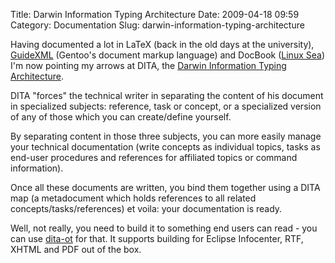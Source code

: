 Title: Darwin Information Typing Architecture
Date: 2009-04-18 09:59
Category: Documentation
Slug: darwin-information-typing-architecture

Having documented a lot in LaTeX (back in the old days at the
university), [GuideXML](http://www.gentoo.org/doc/en/xml-guide.xml)
(Gentoo's document markup language) and DocBook ([Linux
Sea](http://swift.siphos.be/linux_sea)) I'm now pointing my arrows at
DITA, the [Darwin Information Typing
Architecture](http://en.wikipedia.org/wiki/Darwin_Information_Typing_Architecture).

DITA "forces" the technical writer in separating the content of his
document in specialized subjects: reference, task or concept, or a
specialized version of any of those which you can create/define
yourself.

By separating content in those three subjects, you can more easily
manage your technical documentation (write concepts as individual
topics, tasks as end-user procedures and references for affiliated
topics or command information).

Once all these documents are written, you bind them together using a
DITA map (a metadocument which holds references to all related
concepts/tasks/references) et voila: your documentation is ready.

Well, not really, you need to build it to something end users can read -
you can use [dita-ot](http://dita-ot.sourceforge.net/) for that. It
supports building for Eclipse Infocenter, RTF, XHTML and PDF out of the
box.
